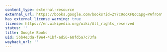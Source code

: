 ```yaml
---
content_type: external-resource
external_url: https://books.google.com/books?id=ZY7c9ooXFQoC&pg=PAfrontcover#v=onepage&q&f=false
has_external_license_warning: true
license: https://en.wikipedia.org/wiki/All_rights_reserved
status: ''
title: Google Books
uid: 5bb4e3da-f9e4-41bf-ad56-68fd5a7c73fa
wayback_url: ''
---
```

